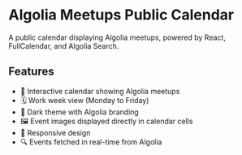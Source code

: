 # Algolia Meetups Public Calendar

A public calendar displaying Algolia meetups, powered by React, FullCalendar, and Algolia Search.

## Features

- 📅 Interactive calendar showing Algolia meetups
- 🗓️ Work week view (Monday to Friday)
- 🎨 Dark theme with Algolia branding
- 🖼️ Event images displayed directly in calendar cells
- 📱 Responsive design
- 🔍 Events fetched in real-time from Algolia
